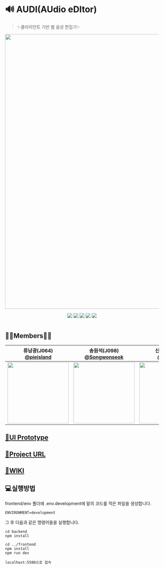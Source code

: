 # 🔊 AUDI(AUdio eDItor)
> ✨클라이언트 기반 웹 음성 편집기✨

<div style="width:100%; display:flex; flex-direction: column; justify-content:center; align-items: center;">
  <img src="https://ifh.cc/g/PIGVGZ.png" width=900/>
   <p align-"center">
    <img src="https://img.shields.io/badge/javascript-ES6+-yellow?logo=javascript"/>
    <img src="https://img.shields.io/badge/typescript-v4.0.2-blue?logo=typescript&logoColor=007ACC" />
    <img src="https://img.shields.io/badge/node.js-v15.2.1-green?logo=node.js"/>
    <img src="https://img.shields.io/badge/mysql-v5.7.32-blue?logo=mysql"/>
    <img src="https://img.shields.io/badge/SQLite-v3.33.0-003B57?logo=SQLite&logoColor=003B57"/>
   </p>
</div>

## 👩‍💻Members👨‍💻

|           류남광(J064)<br/>[@pieisland](https://github.com/pieisland)          | 송원석(J098)<br/>[@Songwonseok](https://github.com/Songwonseok) | 신우진(J104)<br/> [@wooojini](https://github.com/wooojini) | 최정은(J206)<br/> [@Jeongeun-Choi](https://github.com/Jeongeun-Choi)          |
| :----------------------------------------------------------: | :---------------------------------------------: | :-------------------------------------------------: | ----------------------------------------------------------- | 
| <img src="https://avatars2.githubusercontent.com/u/35261724?s=460&u=514bbf937b4638c75c39ea1c89b13f42241001da&v=4" width=200> | <img src="https://avatars3.githubusercontent.com/u/7006837?s=460&u=5b6e7c433169c0c7b4ca093bfd1dbae6dc998c0b&v=4" width=200>           | <img src="https://user-images.githubusercontent.com/32856129/99922657-0bf59700-2d75-11eb-94c0-50df40daffa0.jpg" width=200>          |<img src="https://avatars0.githubusercontent.com/u/55783203?s=460&u=20b5c88d7b77a6c81c1272e066ec34943daf0c92&v=4" width=200>  |

## [🎨UI Prototype](https://ovenapp.io/view/q5bGJWiAvVedUkqksVhGGjf8NpimvrDb/)

## [🎼Project URL](http://49.50.163.212/)

## [🥝WIKI](https://github.com/boostcamp-2020/Project14-A-Web-Audio-Editor/wiki)

## 💻실행방법

frontend/env 폴더에 .env.development에 밑의 코드를 적은 파일을 생성합니다.
```
ENVIRONMENT=development
```
그 후 다음과 같은 명령어들을 실행합니다.
```
cd backend
npm install

cd ../frontend
npm install
npm run dev

localhost:5500으로 접속
```
